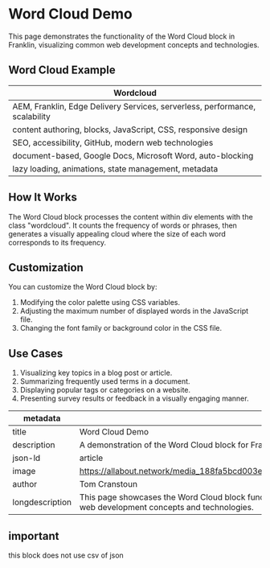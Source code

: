 # Word Cloud Demo

This page demonstrates the functionality of the Word Cloud block in Franklin, visualizing common web development concepts and technologies.

## Word Cloud Example

| Wordcloud |
|---------------------|
| AEM, Franklin, Edge Delivery Services, serverless, performance, scalability |
| content authoring, blocks, JavaScript, CSS, responsive design |
| SEO, accessibility, GitHub, modern web technologies |
| document-based, Google Docs, Microsoft Word, auto-blocking |
| lazy loading, animations, state management, metadata |

## How It Works

The Word Cloud block processes the content within div elements with the class "wordcloud". It counts the frequency of words or phrases, then generates a visually appealing cloud where the size of each word corresponds to its frequency.

## Customization

You can customize the Word Cloud block by:

1. Modifying the color palette using CSS variables.
2. Adjusting the maximum number of displayed words in the JavaScript file.
3. Changing the font family or background color in the CSS file.

## Use Cases

1. Visualizing key topics in a blog post or article.
2. Summarizing frequently used terms in a document.
3. Displaying popular tags or categories on a website.
4. Presenting survey results or feedback in a visually engaging manner.

| metadata |  |
|----------|------|
| title | Word Cloud Demo |
| description | A demonstration of the Word Cloud block for Franklin |
| json-ld | article |
| image | https://allabout.network/media_188fa5bcd003e5a2d56e7ad3ca233300c9e52f1e5.png |
| author | Tom Cranstoun |
| longdescription | This page showcases the Word Cloud block functionality in Franklin, visualizing common web development concepts and technologies. |


## important

this block does not use csv of json
